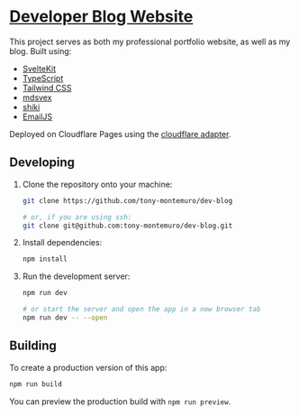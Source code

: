 # [Developer Blog Website](https://tonymontemuro.com/)

This project serves as both my professional portfolio website, as well as my blog. Built using:

- [SvelteKit](https://svelte.dev/docs/kit/introduction)
- [TypeScript](https://www.typescriptlang.org/)
- [Tailwind CSS](https://tailwindcss.com/)
- [mdsvex](https://mdsvex.pngwn.io/)
- [shiki](https://shiki.style/)
- [EmailJS](https://www.emailjs.com/)

Deployed on Cloudflare Pages using the [cloudflare adapter](https://developers.cloudflare.com/pages/framework-guides/deploy-a-svelte-kit-site/).

## Developing

1. Clone the repository onto your machine:

    ```bash
    git clone https://github.com/tony-montemuro/dev-blog

    # or, if you are using ssh:
    git clone git@github.com:tony-montemuro/dev-blog.git
    ```

2. Install dependencies:

    ```bash
    npm install
    ```

3. Run the development server:

    ```bash
    npm run dev
    
    # or start the server and open the app in a new browser tab
    npm run dev -- --open
    ```

## Building

To create a production version of this app:

```bash
npm run build
```

You can preview the production build with `npm run preview`.
